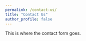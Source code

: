 ```yaml
---
permalink: /contact-us/
title: "Contact Us"
author_profile: false
---
```


This is where the contact form goes.
